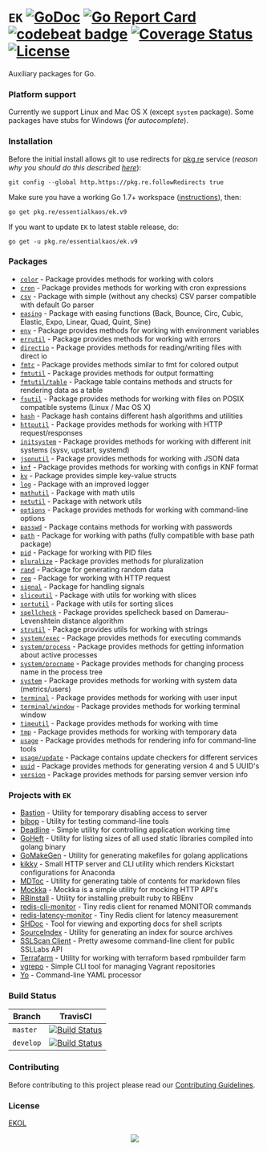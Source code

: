 # `EK` [![GoDoc](https://godoc.org/pkg.re/essentialkaos/ek.v9?status.svg)](https://godoc.org/pkg.re/essentialkaos/ek.v9) [![Go Report Card](https://goreportcard.com/badge/github.com/essentialkaos/ek)](https://goreportcard.com/report/github.com/essentialkaos/ek) [![codebeat badge](https://codebeat.co/badges/3649d737-e5b9-4465-9765-b9f4ebec60ec)](https://codebeat.co/projects/github-com-essentialkaos-ek) [![Coverage Status](https://coveralls.io/repos/github/essentialkaos/ek/badge.svg?branch=develop)](https://coveralls.io/github/essentialkaos/ek?branch=develop) [![License](https://gh.kaos.st/ekol.svg)](https://essentialkaos.com/ekol)

Auxiliary packages for Go.

### Platform support

Currently we support Linux and Mac OS X (except `system` package). Some packages have stubs for Windows (_for autocomplete_).

### Installation

Before the initial install allows git to use redirects for [pkg.re](https://github.com/essentialkaos/pkgre) service (_reason why you should do this described [here](https://github.com/essentialkaos/pkgre#git-support)_):

```
git config --global http.https://pkg.re.followRedirects true
```

Make sure you have a working Go 1.7+ workspace ([instructions](https://golang.org/doc/install)), then:

```
go get pkg.re/essentialkaos/ek.v9
```

If you want to update `EK` to latest stable release, do:

```
go get -u pkg.re/essentialkaos/ek.v9
```

### Packages

* [`color`](https://godoc.org/pkg.re/essentialkaos/ek.v9/color) - Package provides methods for working with colors
* [`cron`](https://godoc.org/pkg.re/essentialkaos/ek.v9/cron) - Package provides methods for working with cron expressions
* [`csv`](https://godoc.org/pkg.re/essentialkaos/ek.v9/csv) - Package with simple (without any checks) CSV parser compatible with default Go parser
* [`easing`](https://godoc.org/pkg.re/essentialkaos/ek.v9/easing) - Package with easing functions (Back, Bounce, Circ, Cubic, Elastic, Expo, Linear, Quad, Quint, Sine)
* [`env`](https://godoc.org/pkg.re/essentialkaos/ek.v9/env) - Package provides methods for working with environment variables
* [`errutil`](https://godoc.org/pkg.re/essentialkaos/ek.v9/errutil) - Package provides methods for working with errors
* [`directio`](https://godoc.org/pkg.re/essentialkaos/ek.v9/directio) - Package provides methods for reading/writing files with direct io
* [`fmtc`](https://godoc.org/pkg.re/essentialkaos/ek.v9/fmtc) - Package provides methods similar to fmt for colored output
* [`fmtutil`](https://godoc.org/pkg.re/essentialkaos/ek.v9/fmtutil) - Package provides methods for output formatting
* [`fmtutil/table`](https://godoc.org/pkg.re/essentialkaos/ek.v9/fmtutil/table) - Package table contains methods and structs for rendering data as a table
* [`fsutil`](https://godoc.org/pkg.re/essentialkaos/ek.v9/fsutil) - Package provides methods for working with files on POSIX compatible systems (Linux / Mac OS X)
* [`hash`](https://godoc.org/pkg.re/essentialkaos/ek.v9/hash) - Package hash contains different hash algorithms and utilities
* [`httputil`](https://godoc.org/pkg.re/essentialkaos/ek.v9/httputil) - Package provides methods for working with HTTP request/responses
* [`initsystem`](https://godoc.org/pkg.re/essentialkaos/ek.v9/initsystem) - Package provides methods for working with different init systems (sysv, upstart, systemd)
* [`jsonutil`](https://godoc.org/pkg.re/essentialkaos/ek.v9/jsonutil) - Package provides methods for working with JSON data
* [`knf`](https://godoc.org/pkg.re/essentialkaos/ek.v9/knf) - Package provides methods for working with configs in KNF format
* [`kv`](https://godoc.org/pkg.re/essentialkaos/ek.v9/kv) - Package provides simple key-value structs
* [`log`](https://godoc.org/pkg.re/essentialkaos/ek.v9/log) - Package with an improved logger
* [`mathutil`](https://godoc.org/pkg.re/essentialkaos/ek.v9/mathutil) - Package with math utils
* [`netutil`](https://godoc.org/pkg.re/essentialkaos/ek.v9/netutil) - Package with network utils
* [`options`](https://godoc.org/pkg.re/essentialkaos/ek.v9/options) - Package provides methods for working with command-line options
* [`passwd`](https://godoc.org/pkg.re/essentialkaos/ek.v9/passwd) - Package contains methods for working with passwords
* [`path`](https://godoc.org/pkg.re/essentialkaos/ek.v9/path) - Package for working with paths (fully compatible with base path package)
* [`pid`](https://godoc.org/pkg.re/essentialkaos/ek.v9/pid) - Package for working with PID files
* [`pluralize`](https://godoc.org/pkg.re/essentialkaos/ek.v9/pluralize) - Package provides methods for pluralization
* [`rand`](https://godoc.org/pkg.re/essentialkaos/ek.v9/rand) - Package for generating random data
* [`req`](https://godoc.org/pkg.re/essentialkaos/ek.v9/req) - Package for working with HTTP request
* [`signal`](https://godoc.org/pkg.re/essentialkaos/ek.v9/signal) - Package for handling signals
* [`sliceutil`](https://godoc.org/pkg.re/essentialkaos/ek.v9/sliceutil) - Package with utils for working with slices
* [`sortutil`](https://godoc.org/pkg.re/essentialkaos/ek.v9/sortutil) - Package with utils for sorting slices
* [`spellcheck`](https://godoc.org/pkg.re/essentialkaos/ek.v9/spellcheck) - Package provides spellcheck based on Damerau–Levenshtein distance algorithm
* [`strutil`](https://godoc.org/pkg.re/essentialkaos/ek.v9/strutil) - Package provides utils for working with strings
* [`system/exec`](https://godoc.org/pkg.re/essentialkaos/ek.v9/system/process) - Package provides methods for executing commands
* [`system/process`](https://godoc.org/pkg.re/essentialkaos/ek.v9/system/process) - Package provides methods for getting information about active processes
* [`system/procname`](https://godoc.org/pkg.re/essentialkaos/ek.v9/system/process) - Package provides methods for changing process name in the process tree
* [`system`](https://godoc.org/pkg.re/essentialkaos/ek.v9/system) - Package provides methods for working with system data (metrics/users)
* [`terminal`](https://godoc.org/pkg.re/essentialkaos/ek.v9/terminal) - Package provides methods for working with user input
* [`terminal/window`](https://godoc.org/pkg.re/essentialkaos/ek.v9/terminal/window) - Package provides methods for working terminal window
* [`timeutil`](https://godoc.org/pkg.re/essentialkaos/ek.v9/timeutil) - Package provides methods for working with time
* [`tmp`](https://godoc.org/pkg.re/essentialkaos/ek.v9/tmp) - Package provides methods for working with temporary data
* [`usage`](https://godoc.org/pkg.re/essentialkaos/ek.v9/usage) - Package provides methods for rendering info for command-line tools
* [`usage/update`](https://godoc.org/pkg.re/essentialkaos/ek.v9/usage/update) - Package contains update checkers for different services
* [`uuid`](https://godoc.org/pkg.re/essentialkaos/ek.v9/uuid) - Package provides methods for generating version 4 and 5 UUID's
* [`version`](https://godoc.org/pkg.re/essentialkaos/ek.v9/version) - Package provides methods for parsing semver version info

### Projects with `EK`

* [Bastion](https://github.com/essentialkaos/bastion) - Utility for temporary disabling access to server
* [bibop](https://github.com/essentialkaos/bibop) - Utility for testing command-line tools
* [Deadline](https://github.com/essentialkaos/deadline) - Simple utility for controlling application working time
* [GoHeft](https://github.com/essentialkaos/goheft) - Utility for listing sizes of all used static libraries compiled into golang binary
* [GoMakeGen](https://github.com/essentialkaos/gomakegen) - Utility for generating makefiles for golang applications
* [kikky](https://github.com/gongled/kikky) - Small HTTP server and CLI utility which renders Kickstart configurations for Anaconda
* [MDToc](https://github.com/essentialkaos/mdtoc) - Utility for generating table of contents for markdown files
* [Mockka](https://github.com/essentialkaos/mockka) - Mockka is a simple utility for mocking HTTP API's
* [RBInstall](https://github.com/essentialkaos/rbinstall) - Utility for installing prebuilt ruby to RBEnv
* [redis-cli-monitor](https://github.com/essentialkaos/redis-cli-monitor) - Tiny redis client for renamed MONITOR commands
* [redis-latency-monitor](https://github.com/essentialkaos/redis-latency-monitor) - Tiny Redis client for latency measurement
* [SHDoc](https://github.com/essentialkaos/shdoc) - Tool for viewing and exporting docs for shell scripts
* [SourceIndex](https://github.com/essentialkaos/source-index) - Utility for generating an index for source archives
* [SSLScan Client](https://github.com/essentialkaos/sslcli) - Pretty awesome command-line client for public SSLLabs API
* [Terrafarm](https://github.com/essentialkaos/terrafarm) - Utility for working with terraform based rpmbuilder farm
* [vgrepo](https://github.com/gongled/vgrepo) - Simple CLI tool for managing Vagrant repositories
* [Yo](https://github.com/essentialkaos/yo) - Command-line YAML processor

### Build Status

| Branch | TravisCI |
|--------|----------|
| `master` | [![Build Status](https://travis-ci.org/essentialkaos/ek.svg?branch=master)](https://travis-ci.org/essentialkaos/ek) |
| `develop` | [![Build Status](https://travis-ci.org/essentialkaos/ek.svg?branch=develop)](https://travis-ci.org/essentialkaos/ek) |

### Contributing

Before contributing to this project please read our [Contributing Guidelines](https://github.com/essentialkaos/contributing-guidelines#contributing-guidelines).

### License

[EKOL](https://essentialkaos.com/ekol)

<p align="center"><a href="https://essentialkaos.com"><img src="https://gh.kaos.st/ekgh.svg"/></a></p>
